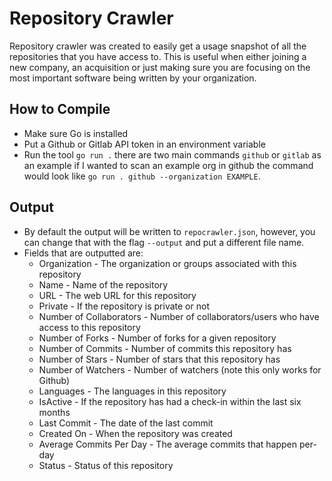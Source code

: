 # Repository Crawler
Repository crawler was created to easily get a usage snapshot of all the repositories that you have access to. This is useful when either joining a new company, an acquisition or just making sure you are focusing on the most important software being written by your organization.

## How to Compile
* Make sure Go is installed
* Put a Github or Gitlab API token in an environment variable
* Run the tool `go run .` there are two main commands `github` or `gitlab` as an example if I wanted to scan an example org in github the command would look like `go run . github --organization EXAMPLE`.

## Output
* By default the output will be written to `repocrawler.json`, however, you can change that with the flag `--output` and put a different file name.
* Fields that are outputted are:
	* Organization - The organization or groups associated with this repository
	* Name - Name of the repository
	* URL - The web URL for this repository
	* Private - If the repository is private or not
	* Number of Collaborators - Number of collaborators/users who have access to this repository
	* Number of Forks - Number of forks for a given repository
	* Number of Commits - Number of commits this repository has
	* Number of Stars - Number of stars that this repository has
	* Number of Watchers - Number of watchers (note this only works for Github)
	* Languages - The languages in this repository
	* IsActive - If the repository has had a check-in within the last six months
	* Last Commit - The date of the last commit
	* Created On - When the repository was created
	* Average Commits Per Day - The average commits that happen per-day
	* Status - Status of this repository